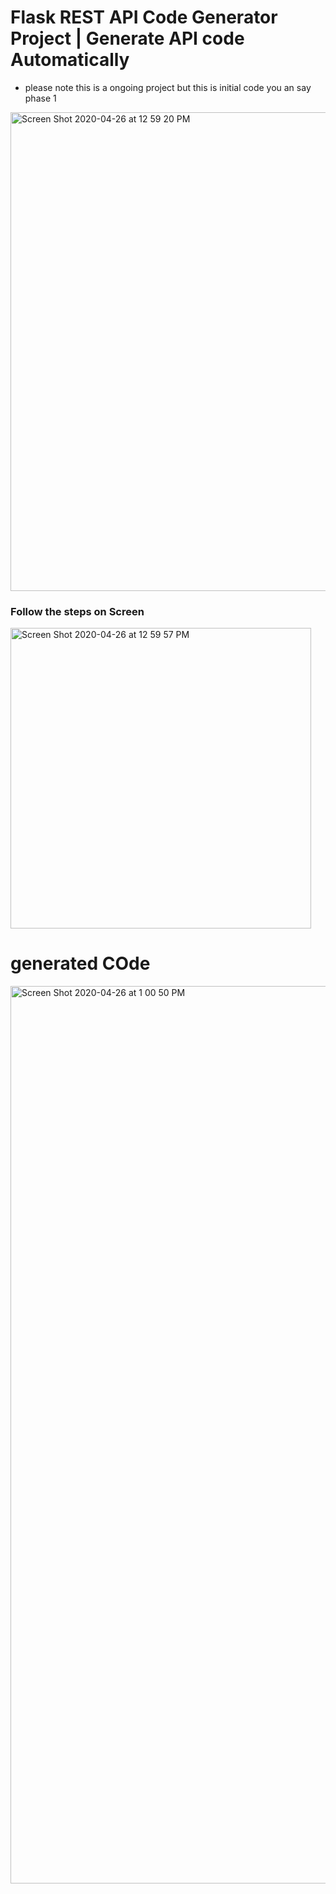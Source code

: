 
# Flask REST API Code Generator Project | Generate API code Automatically

* please note this is a ongoing project but this is initial code you an say phase 1


<img width="766" alt="Screen Shot 2020-04-26 at 12 59 20 PM" src="https://user-images.githubusercontent.com/39345855/80314147-c01e4780-87bd-11ea-88ed-2bbb798c6d8c.png">


### Follow the steps on Screen 
<img width="481" alt="Screen Shot 2020-04-26 at 12 59 57 PM" src="https://user-images.githubusercontent.com/39345855/80314165-d75d3500-87bd-11ea-89a3-3b8588223fae.png">


# generated COde 
<img width="1436" alt="Screen Shot 2020-04-26 at 1 00 50 PM" src="https://user-images.githubusercontent.com/39345855/80314182-f5c33080-87bd-11ea-86a8-31865daea019.png">
